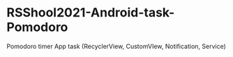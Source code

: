 # RSShool2021-Android-task-Pomodoro
Pomodoro timer App task (RecyclerView, CustomVIew, Notification, Service)
